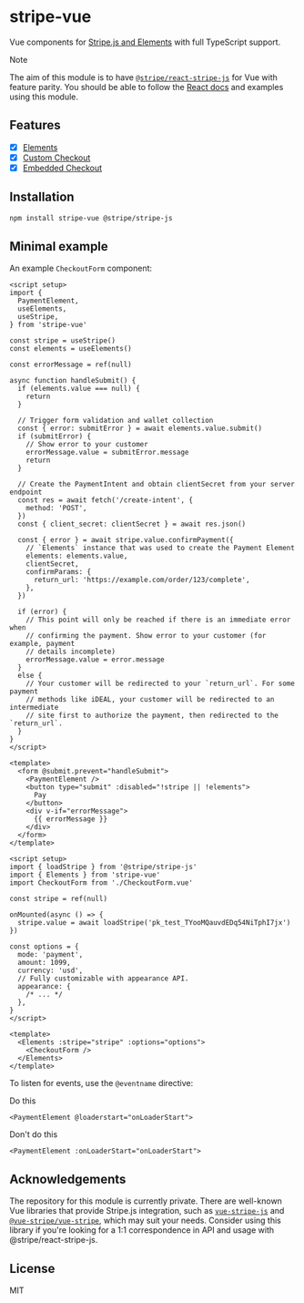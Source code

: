 # stripe-vue

Vue components for [Stripe.js and Elements](https://stripe.com/docs/stripe-js) with full TypeScript support.

> [!NOTE]
> The aim of this module is to have [`@stripe/react-stripe-js`](https://github.com/stripe/react-stripe-js) for Vue with feature parity. You should be able to follow the [React docs](https://stripe.com/docs/stripe-js/react) and examples using this module.

## Features

- [x] [Elements](https://docs.stripe.com/payments/elements)
- [x] [Custom Checkout](https://docs.stripe.com/checkout/custom-checkout/overview)
- [x] [Embedded Checkout](https://docs.stripe.com/checkout/embedded/quickstart)

## Installation

```bash
npm install stripe-vue @stripe/stripe-js
```

## Minimal example

An example `CheckoutForm` component:

```vue
<script setup>
import {
  PaymentElement,
  useElements,
  useStripe,
} from 'stripe-vue'

const stripe = useStripe()
const elements = useElements()

const errorMessage = ref(null)

async function handleSubmit() {
  if (elements.value === null) {
    return
  }

  // Trigger form validation and wallet collection
  const { error: submitError } = await elements.value.submit()
  if (submitError) {
    // Show error to your customer
    errorMessage.value = submitError.message
    return
  }

  // Create the PaymentIntent and obtain clientSecret from your server endpoint
  const res = await fetch('/create-intent', {
    method: 'POST',
  })
  const { client_secret: clientSecret } = await res.json()

  const { error } = await stripe.value.confirmPayment({
    // `Elements` instance that was used to create the Payment Element
    elements: elements.value,
    clientSecret,
    confirmParams: {
      return_url: 'https://example.com/order/123/complete',
    },
  })

  if (error) {
    // This point will only be reached if there is an immediate error when
    // confirming the payment. Show error to your customer (for example, payment
    // details incomplete)
    errorMessage.value = error.message
  }
  else {
    // Your customer will be redirected to your `return_url`. For some payment
    // methods like iDEAL, your customer will be redirected to an intermediate
    // site first to authorize the payment, then redirected to the `return_url`.
  }
}
</script>

<template>
  <form @submit.prevent="handleSubmit">
    <PaymentElement />
    <button type="submit" :disabled="!stripe || !elements">
      Pay
    </button>
    <div v-if="errorMessage">
      {{ errorMessage }}
    </div>
  </form>
</template>
```

```vue
<script setup>
import { loadStripe } from '@stripe/stripe-js'
import { Elements } from 'stripe-vue'
import CheckoutForm from './CheckoutForm.vue'

const stripe = ref(null)

onMounted(async () => {
  stripe.value = await loadStripe('pk_test_TYooMQauvdEDq54NiTphI7jx')
})

const options = {
  mode: 'payment',
  amount: 1099,
  currency: 'usd',
  // Fully customizable with appearance API.
  appearance: {
    /* ... */
  },
}
</script>

<template>
  <Elements :stripe="stripe" :options="options">
    <CheckoutForm />
  </Elements>
</template>
```

To listen for events, use the `@eventname` directive:

Do this

```vue
<PaymentElement @loaderstart="onLoaderStart">
```

Don't do this

```vue
<PaymentElement :onLoaderStart="onLoaderStart">
```

## Acknowledgements

The repository for this module is currently private. There are well-known Vue libraries that provide Stripe.js integration, such as [`vue-stripe-js`](https://www.npmjs.com/package/vue-stripe-js) and [`@vue-stripe/vue-stripe`](https://www.npmjs.com/package/@vue-stripe/vue-stripe), which may suit your needs. Consider using this library if you're looking for a 1:1 correspondence in API and usage with @stripe/react-stripe-js.

## License

MIT
